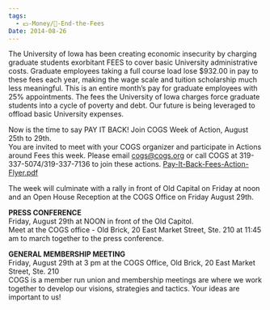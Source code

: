 ```yaml
---
tags:
  - 💵-Money/🚫-End-the-Fees
Date: 2014-08-26
---
```

The University of Iowa has been creating economic insecurity by charging graduate students exorbitant FEES to cover basic University administrative costs. Graduate employees taking a full course load lose $932.00 in pay to these fees each year, making the wage scale and tuition scholarship much less meaningful. This is an entire month’s pay for graduate employees with 25% appointments. The fees the University of Iowa charges force graduate students into a cycle of poverty and debt. Our future is being leveraged to offload basic University expenses.

Now is the time to say PAY IT BACK! Join COGS Week of Action, August 25th to 29th.  
You are invited to meet with your COGS organizer and participate in Actions around Fees this week. Please email cogs@cogs.org or call COGS at 319-337-5074/319-337-7136 to join these actions. [Pay-It-Back-Fees-Action-Flyer.pdf](./Admin/Attachments/Pay-It-Back-Fees-Action-Flyer.pdf)

The week will culminate with a rally in front of Old Capital on Friday at noon and an Open House Reception at the COGS Office on Friday August 29th.

**PRESS CONFERENCE**  
Friday, August 29th at NOON in front of the Old Capitol.  
Meet at the COGS office - Old Brick, 20 East Market Street, Ste. 210 at 11:45 am to march together to the press conference.

**GENERAL MEMBERSHIP MEETING**  
Friday, August 29th at 3 pm at the COGS Office, Old Brick, 20 East Market Street, Ste. 210  
COGS is a member run union and membership meetings are where we work together to develop our visions, strategies and tactics. Your ideas are important to us!